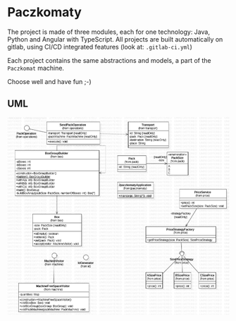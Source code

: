 # Paczkomaty
The project is made of three modules, each for one technology: Java, Python and Angular with TypeScript. All projects are built automatically on gitlab, using CI/CD integrated features (look at: `.gitlab-ci.yml`)

Each project contains the same abstractions and models, a part of the `Paczkomat` machine.

Choose well and have fun ;-)

## UML

![class](img/class.png "Class diagram")
